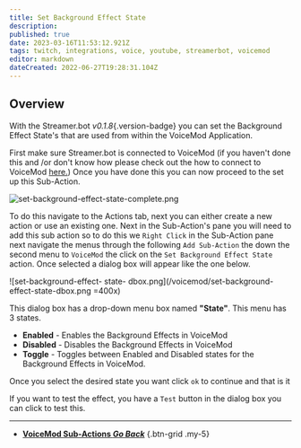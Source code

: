 ```yaml
---
title: Set Background Effect State
description: 
published: true
date: 2023-03-16T11:53:12.921Z
tags: twitch, integrations, voice, youtube, streamerbot, voicemod
editor: markdown
dateCreated: 2022-06-27T19:28:31.104Z
---
```


## Overview
With the Streamer.bot *v0.1.8*{.version-badge} you can set the Background Effect State's that are used from within the VoiceMod Application.

First make sure Streamer.bot is connected to VoiceMod (if you haven't done this and /or don't know how please check out the how to connect to VoiceMod [here.](/Integrations/VoiceMod))
Once you have done this you can now proceed to the set up this Sub-Action.

![set-background-effect-state-complete.png](/voicemod/set-background-effect-state-complete.png)

To do this navigate to the Actions tab, next you can either create a new action or use an existing one.
Next in the Sub-Action's pane you will need to add this sub action so to do this we `Right Click` in the Sub-Action pane next navigate the menus through the following `Add Sub-Action` the down the second menu to `VoiceMod` the click on the `Set Background Effect State` action. Once selected a dialog box will appear like the one below.

![set-background-effect- state- dbox.png](/voicemod/set-background-effect-state-dbox.png =400x)

This dialog box has a drop-down menu box named **"State"**. This menu has 3 states. 

- **Enabled** - Enables the Background Effects in VoiceMod
- **Disabled** - Disables the Background Effects in VoiceMod
- **Toggle** - Toggles between Enabled and Disabled states for the Background Effects in VoiceMod.

Once you select the desired state you want click `ok` to continue and that is it 

If you want to test the effect, you have a `Test` button in the dialog box you can click to test this.

---

- [<i class="mdi mdi-chevron-left"></i>**VoiceMod Sub-Actions *Go Back***](/Sub-Actions/VoiceMod)
{.btn-grid .my-5}
